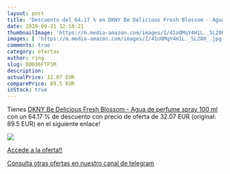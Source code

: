 ```yaml
---
layout: post
title: 'Descuento del 64.17 % en DKNY Be Delicious Fresh Blossom - Agua d'
date: 2020-09-21 12:10:21
thumbnailImage: 'https://m.media-amazon.com/images/I/41oOMqY4H1L._SL200_.jpg'
images: [ 'https://m.media-amazon.com/images/I/41oOMqY4H1L._SL200_.jpg' ]
comments: true
category: ofertas
author: ring
slug: B0036FTF5M
description:
actualPrice: 32.07 EUR
comparePrice: 89.5 EUR
inStock: true
---
```


Tienes [DKNY Be Delicious Fresh Blossom - Agua de perfume spray  100 ml](https://www.amazon.com/dp/B0036FTF5M/?tag=redken08-20) con un 64.17 % de descuento con precio de oferta de 32.07 EUR (original: 89.5 EUR) en el siguiente enlace!

[![](https://m.media-amazon.com/images/I/41oOMqY4H1L._SL200_.jpg)](https://www.amazon.com/dp/B0036FTF5M/?tag=redken08-20)

[Accede a la oferta!!](https://www.amazon.com/dp/B0036FTF5M/?tag=redken08-20)

[Consulta otras ofertas en nuestro canal de telegram](https://t.me/s/ofertas25)
